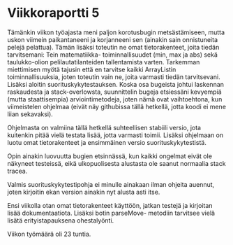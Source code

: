 # Viikkoraportti 5

Tämänkin viikon työajasta meni paljon korotusbugin metsästämiseen, mutta uskon viimein paikantaneeni ja korjanneeni sen (ainakin
sain onnistuneita pelejä pelattua). Tämän lisäksi toteutin ne omat tietorakenteet, joita tiedän tarvitsemani: Tein matematiikka-
toiminnallisuudet (min, max ja abs) sekä taulukko-olion pelilautatilanteiden tallentamista varten. Tarkemman miettimisen myötä
tajusin että en tarvitse kaikki ArrayListin toiminnallisuuksia, joten toteutin vain ne, joita varmasti tiedän tarvitsevani.
Lisäksi aloitin suorituskykytestauksen. Koska osa bugeista johtui laskennan raskaudesta ja stack-overlowsta, suunnittelin bugeja
etsiessäni kevyempiä (mutta staattisempia) arviointimetodeja, joten nämä ovat vaihtoehtona, kun viimeistelen ohjelmaa (eivät näy
githubissa tällä hetkellä, jotta koodi ei mene liian sekavaksi).

Ohjelmasta on valmiina tällä hetkellä suhteellisen stabiili versio, jota kuitenkin pitää vielä testata lisää, jotta varmasti toimii.
Lisäksi ohjelmaan on luotu omat tietorakenteet ja ensimmäinen versio suorituskykytestistä.

Opin ainakin luovuutta bugien etsinnässä, kun kaikki ongelmat eivät ole näkyneet testeissä, eikä ulkopuolisesta alustasta ole
saanut normaalia stack tracea.

Valmis suorituskykytestipohja ei minulle ainakaan ilman ohjeita auennut, joten kirjoitin ekan version ainakin nyt alusta asti 
itse.

Ensi viikolla otan omat tietorakenteet käyttöön, jatkan testejä ja kirjoitan lisää dokumentaatiota. Lisäksi botin parseMove-
metodiin tarvitsee vielä lisätä erityistapauksena ohestalyönti.

Viikon työmäärä oli 23 tuntia.
